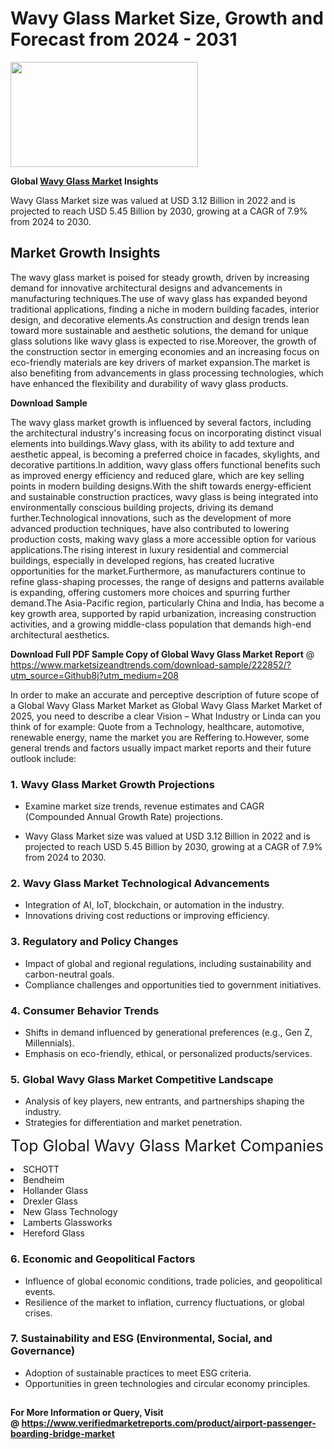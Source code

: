 <H1>Wavy Glass Market Size, Growth and Forecast from 2024 - 2031</H1><img class="aligncenter size-medium wp-image-584254" src="https://thirdeyenews.in/wp-content/uploads/2024/09/Global-Market-Research-300x168.jpeg" alt="" width="300" height="168" /><p><strong>Global&nbsp;<a href="https://www.marketsizeandtrends.com/download-sample/222852/?utm_source=Github8j?utm_medium=208">Wavy Glass Market</a> Insights</strong></p><p>Wavy Glass Market size was valued at USD 3.12 Billion in 2022 and is projected to reach USD 5.45 Billion by 2030, growing at a CAGR of 7.9% from 2024 to 2030.</p><p><h2>Market Growth Insights</h2> <p>The wavy glass market is poised for steady growth, driven by increasing demand for innovative architectural designs and advancements in manufacturing techniques.The use of wavy glass has expanded beyond traditional applications, finding a niche in modern building facades, interior design, and decorative elements.As construction and design trends lean toward more sustainable and aesthetic solutions, the demand for unique glass solutions like wavy glass is expected to rise.Moreover, the growth of the construction sector in emerging economies and an increasing focus on eco-friendly materials are key drivers of market expansion.The market is also benefiting from advancements in glass processing technologies, which have enhanced the flexibility and durability of wavy glass products.</p> <p><strong>Download Sample</strong></p> <p>The wavy glass market growth is influenced by several factors, including the architectural industry's increasing focus on incorporating distinct visual elements into buildings.Wavy glass, with its ability to add texture and aesthetic appeal, is becoming a preferred choice in facades, skylights, and decorative partitions.In addition, wavy glass offers functional benefits such as improved energy efficiency and reduced glare, which are key selling points in modern building designs.With the shift towards energy-efficient and sustainable construction practices, wavy glass is being integrated into environmentally conscious building projects, driving its demand further.Technological innovations, such as the development of more advanced production techniques, have also contributed to lowering production costs, making wavy glass a more accessible option for various applications.The rising interest in luxury residential and commercial buildings, especially in developed regions, has created lucrative opportunities for the market.Furthermore, as manufacturers continue to refine glass-shaping processes, the range of designs and patterns available is expanding, offering customers more choices and spurring further demand.The Asia-Pacific region, particularly China and India, has become a key growth area, supported by rapid urbanization, increasing construction activities, and a growing middle-class population that demands high-end architectural aesthetics.<p><span class=""><strong>Download Full PDF Sample Copy of Global Wavy Glass Market Report</strong> @ <a href="https://www.marketsizeandtrends.com/download-sample/222852/?utm_source=Github8j?utm_medium=208" target="_blank">https://www.marketsizeandtrends.com/download-sample/222852/?utm_source=Github8j?utm_medium=208</a></span></p><p>In order to make an accurate and perceptive description of future scope of a Global&nbsp;Wavy Glass Market Market as Global&nbsp;Wavy Glass Market Market of 2025, you need to describe a clear Vision &ndash; What Industry or Linda can you think of for example: Quote from a Technology, healthcare, automotive, renewable energy, name the market you are Reffering to.However, some general trends and factors usually impact market reports and their future outlook include:</p><h3>1.&nbsp;<strong>Wavy Glass Market Growth Projections</strong></h3><ul><li>Examine market size trends, revenue estimates and CAGR (Compounded Annual Growth Rate) projections.</li><li><p>Wavy Glass Market size was valued at USD 3.12 Billion in 2022 and is projected to reach USD 5.45 Billion by 2030, growing at a CAGR of 7.9% from 2024 to 2030.</p></li></ul><h3>2.&nbsp;<strong>Wavy Glass Market Technological Advancements</strong></h3><ul><li>Integration of AI, IoT, blockchain, or automation in the industry.</li><li>Innovations driving cost reductions or improving efficiency.</li></ul><h3>3.&nbsp;<strong>Regulatory and Policy Changes</strong></h3><ul><li>Impact of global and regional regulations, including sustainability and carbon-neutral goals.</li><li>Compliance challenges and opportunities tied to government initiatives.</li></ul><h3>4.&nbsp;<strong>Consumer Behavior Trends</strong></h3><ul><li>Shifts in demand influenced by generational preferences (e.g., Gen Z, Millennials).</li><li>Emphasis on eco-friendly, ethical, or personalized products/services.</li></ul><h3>5.&nbsp;<strong>Global Wavy Glass Market Competitive Landscape</strong></h3><ul><li>Analysis of key players, new entrants, and partnerships shaping the industry.</li><li>Strategies for differentiation and market penetration.</li></ul><p data-pm-slice="1 1 []"><span style="color: inherit; font-family: inherit; font-size: 25px;">Top Global Wavy Glass Market Companies</span></p><div class="" data-test-id=""><p><li>SCHOTT</li><li> Bendheim</li><li> Hollander Glass</li><li> Drexler Glass</li><li> New Glass Technology</li><li> Lamberts Glassworks</li><li> Hereford Glass</li></p></div><h3>6.&nbsp;<strong>Economic and Geopolitical Factors</strong></h3><ul><li>Influence of global economic conditions, trade policies, and geopolitical events.</li><li>Resilience of the market to inflation, currency fluctuations, or global crises.</li></ul><h3>7.&nbsp;<strong>Sustainability and ESG (Environmental, Social, and Governance)</strong></h3><ul><li>Adoption of sustainable practices to meet ESG criteria.</li><li>Opportunities in green technologies and circular economy principles.</li></ul><h2><strong style="font-size: 14px;">For More Information or Query, Visit @&nbsp;</strong><a style="background-color: #ffffff; font-size: 14px;" href="https://www.marketsizeandtrends.com/report/wavy-glass-market/" target="_blank">https://www.verifiedmarketreports.com/product/airport-passenger-boarding-bridge-market</a></h2>